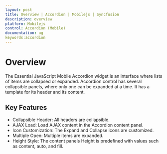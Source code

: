 ```yaml
---
layout: post
title: Overview | Accordion | Mobilejs | Syncfusion
description: overview
platform: Mobilejs
control: Accordion (Mobile)
documentation: ug
keywords:accordion
---
```


# Overview

The Essential JavaScript Mobile Accordion widget is an interface where lists of items are collapsed or expanded. Accordion control has several collapsible panels, where only one can be expanded at a time. It has a template for its header and its content.

## Key Features

* Collapsible Header: All headers are collapsible.
* AJAX Load: Load AJAX content in the Accordion content panel.
* Icon Customization: The Expand and Collapse icons are customized.
* Multiple Open: Multiple items are expanded.
* Height Style: The content panels Height is predefined with values such as content, auto, and fill.
